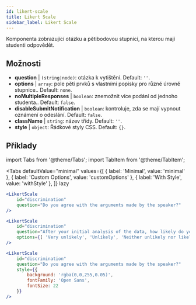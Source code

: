 ```yaml
---
id: likert-scale
title: Likert Scale
sidebar_label: Likert Scale
---
```


Komponenta zobrazující otázku a pětibodovou stupnici, na kterou mají studenti odpovědět.

## Možnosti

* __question__ | `(string|node)`: otázka k vytištění. Default: `''`.
* __options__ | `array`: pole pěti prvků s vlastními popisky pro různé úrovně stupnice.. Default: `none`.
* __noMultipleResponses__ | `boolean`: znemožnit více podání od jednoho studenta.. Default: `false`.
* __disableSubmitNotification__ | `boolean`: kontroluje, zda se mají vypnout oznámení o odeslání. Default: `false`.
* __className__ | `string`: název třídy. Default: `''`.
* __style__ | `object`: Řádkové styly CSS. Default: `{}`.


## Příklady

import Tabs from '@theme/Tabs';
import TabItem from '@theme/TabItem';

<Tabs
    defaultValue="minimal"
    values={[
        { label: 'Minimal', value: 'minimal' },
        { label: 'Custom Options', value: 'customOptions' },
        { label: 'With Style', value: 'withStyle' },
    ]}
    lazy
>

<TabItem value="minimal">

```jsx live
<LikertScale 
    id="discrimination" 
    question="Do you agree with the arguments made by the speaker?" 
/>
```
</TabItem>

<TabItem value="customOptions">

```jsx live
<LikertScale 
    id="discrimination" 
    question="After your initial analysis of the data, how likely do you think it is that players are discriminated against by soccer referees because of their skin tone?" 
    options={[ 'Very unlikely', 'Unlikely', 'Neither unlikely nor likely', 'Likely', 'Very Likely']}
/>
```
</TabItem>

<TabItem value="withStyle">

```jsx live
<LikertScale 
    id="discrimination" 
    question="Do you agree with the arguments made by the speaker?" 
    style={{ 
        background: 'rgba(0,0,255,0.05)', 
        fontFamily: 'Open Sans', 
        fontSize: 22 
    }}
/>
```

</TabItem>

</Tabs>
